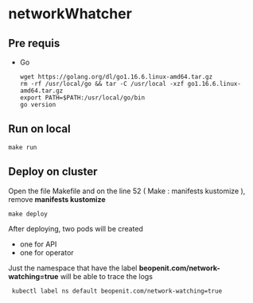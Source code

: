 # networkWhatcher
## Pre requis
* Go
    
      wget https://golang.org/dl/go1.16.6.linux-amd64.tar.gz
      rm -rf /usr/local/go && tar -C /usr/local -xzf go1.16.6.linux-amd64.tar.gz
      export PATH=$PATH:/usr/local/go/bin
      go version 

## Run on local

    make run
  
## Deploy on cluster
Open the file Makefile and on the line 52 ( Make : manifests kustomize ), remove **manifests kustomize**

    make deploy


After deploying, two pods will be created
* one for API
* one for operator

Just the namespace that have the label **beopenit.com/network-watching=true** will be able to trace the logs 
     
     kubectl label ns default beopenit.com/network-watching=true
